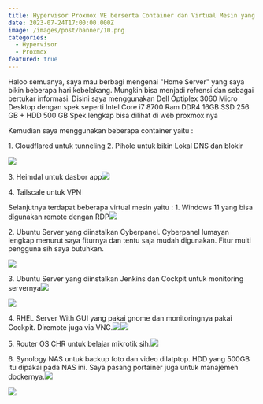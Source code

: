 ```yaml
---
title: Hypervisor Proxmox VE berserta Container dan Virtual Mesin yang saya gunakan
date: 2023-07-24T17:00:00.000Z
image: /images/post/banner/10.png
categories:
  - Hypervisor
  - Proxmox
featured: true
---
```


Haloo semuanya, saya mau berbagi mengenai "Home Server" yang saya bikin beberapa hari kebelakang. Mungkin bisa menjadi refrensi dan sebagai bertukar informasi.
Disini saya menggunakan Dell Optiplex 3060 Micro Desktop dengan spek seperti
Intel Core i7 8700
Ram DDR4 16GB
SSD 256 GB + HDD 500 GB
Spek lengkap bisa dilihat di web proxmox nya

Kemudian saya menggunakan beberapa container yaitu :

1\. Cloudflared untuk tunneling
2\. Pihole untuk bikin Lokal DNS dan blokir

![](/images/post/1a4daf663ece3542a54e85f25cccb39031e4eab8-1366x768.webp)

3\. Heimdal untuk dasbor app![](/images/post/4ac314926545775941321d43795302b8990d037d-1366x768.webp)

4\. Tailscale untuk VPN

Selanjutnya terdapat beberapa virtual mesin yaitu :
1\. Windows 11 yang bisa digunakan remote dengan RDP![](/images/post/d570fba09f257ce81bfedddb11bc18a5979a1816-1366x768.webp)

2\. Ubuntu Server yang diinstalkan Cyberpanel. Cyberpanel lumayan lengkap menurut saya fiturnya dan tentu saja mudah digunakan. Fitur multi pengguna sih saya butuhkan.

![](/images/post/bdb6b31ace6cba2841e0778656c29613c4ce83d6-1366x768.webp)

3\. Ubuntu Server yang diinstalkan Jenkins dan Cockpit untuk monitoring servernya![](/images/post/5c9db73fa7b408fec60877afff23a2e3b78c8d32-1366x768.webp)

![](/images/post/cc6d82bac421222e49c9a5b5535c9a6232668cdb-1366x768.webp)

4\. RHEL Server With GUI yang pakai gnome dan monitoringnya pakai Cockpit. Diremote juga via VNC.![](/images/post/99cefb8ebfcd489407c521232f0b6a9a247c2588-1366x768.webp)![](/images/post/6d7a34af87f26a1cb2d7f9fc2b231195bdf7f401-1366x768.webp)

5\. Router OS CHR untuk belajar mikrotik sih.![](/images/post/22467c163e7702cda6832c23bd931242b133a31a-1366x768.webp)

6\. Synology NAS untuk backup foto dan video dilatptop. HDD yang 500GB itu dipakai pada NAS ini. Saya pasang portainer juga untuk manajemen dockernya.![](/images/post/a4fa4c9d68edc101b01d46eff3295ca1189d6375-1366x768.webp)

![](/images/post/62b20b80dffad83895ba9c9f84887192824087ed-1366x768.webp)
